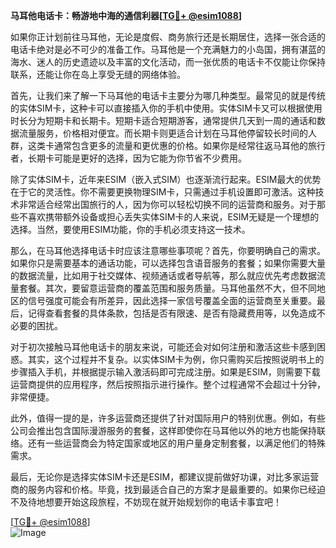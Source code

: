 **马耳他电话卡：畅游地中海的通信利器[[TG💪+ @esim1088](https://t.me/s/esim1088)]**

如果你正计划前往马耳他，无论是度假、商务旅行还是长期居住，选择一张合适的电话卡绝对是必不可少的准备工作。马耳他是一个充满魅力的小岛国，拥有湛蓝的海水、迷人的历史遗迹以及丰富的文化活动，而一张优质的电话卡不仅能让你保持联系，还能让你在岛上享受无缝的网络体验。

首先，让我们来了解一下马耳他的电话卡主要分为哪几种类型。最常见的就是传统的实体SIM卡，这种卡可以直接插入你的手机中使用。实体SIM卡又可以根据使用时长分为短期卡和长期卡。短期卡适合短期游客，通常提供几天到一周的通话和数据流量服务，价格相对便宜。而长期卡则更适合计划在马耳他停留较长时间的人群，这类卡通常包含更多的流量和更优惠的价格。如果你是经常往返马耳他的旅行者，长期卡可能是更好的选择，因为它能为你节省不少费用。

除了实体SIM卡，近年来ESIM（嵌入式SIM）也逐渐流行起来。ESIM最大的优势在于它的灵活性。你不需要更换物理SIM卡，只需通过手机设置即可激活。这种技术非常适合经常出国旅行的人，因为你可以轻松切换不同的运营商和服务。对于那些不喜欢携带额外设备或担心丢失实体SIM卡的人来说，ESIM无疑是一个理想的选择。当然，要使用ESIM功能，你的手机必须支持这一技术。

那么，在马耳他选择电话卡时应该注意哪些事项呢？首先，你要明确自己的需求。如果你只是需要基本的通话功能，可以选择包含语音服务的套餐；如果你需要大量的数据流量，比如用于社交媒体、视频通话或者导航等，那么就应优先考虑数据流量套餐。其次，要留意运营商的覆盖范围和服务质量。马耳他虽然不大，但不同地区的信号强度可能会有所差异，因此选择一家信号覆盖全面的运营商至关重要。最后，记得查看套餐的具体条款，包括是否有限速、是否有隐藏费用等，以免造成不必要的困扰。

对于初次接触马耳他电话卡的朋友来说，可能还会对如何注册和激活这些卡感到困惑。其实，这个过程并不复杂。以实体SIM卡为例，你只需购买后按照说明书上的步骤插入手机，并根据提示输入激活码即可完成注册。如果是ESIM，则需要下载运营商提供的应用程序，然后按照指示进行操作。整个过程通常不会超过十分钟，非常便捷。

此外，值得一提的是，许多运营商还提供了针对国际用户的特别优惠。例如，有些公司会推出包含国际漫游服务的套餐，这样即使你在马耳他以外的地方也能保持联络。还有一些运营商会为特定国家或地区的用户量身定制套餐，以满足他们的特殊需求。

最后，无论你是选择实体SIM卡还是ESIM，都建议提前做好功课，对比多家运营商的服务内容和价格。毕竟，找到最适合自己的方案才是最重要的。如果你已经迫不及待地想要开始这段旅程，不妨现在就开始规划你的电话卡事宜吧！

[[TG💪+ @esim1088](https://t.me/s/esim1088)]  
![Image](https://i.postimg.cc/4NQfJmqS/Snipaste-2025-05-13-00-14-12.png)